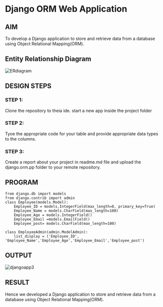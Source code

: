 # Django ORM Web Application

## AIM
To develop a Django application to store and retrieve data from a database using Object Relational Mapping(ORM).

## Entity Relationship Diagram

![ERdiagram](https://user-images.githubusercontent.com/118787261/208726731-9256447c-c767-49bd-aa5f-295e02886ca6.png)



## DESIGN STEPS

### STEP 1:
Clone the repository to theia ide. start a new app inside the project folder

### STEP 2:
Tyoe the appropriate code for your table and provide appropriate data types to the columns.
### STEP 3:
Create a report about your project in readme.md file and upload the django.orm.pp folder to your remote repository.

## PROGRAM
```
from django.db import models
from django.contrib import admin
class Employee(models.Model):
    Employee_ID = models.IntegerField(max_length=8, primary_key=True)
    Employee_Name = models.CharField(max_length=100)
    Employee_Age = models.IntegerField()
    Employee_Email =models.EmailField()
    Employee_post= models.CharField(max_length=100)

class EmployeeAdmin(admin.ModelAdmin):
    list_display = ('Employee_ID', 'Employee_Name','Employee_Age','Employee_Email','Employee_post')
```

## OUTPUT
![djangoapp3](https://user-images.githubusercontent.com/118787261/208726901-7a7ae197-d3ac-4f02-84c6-82c6af36a473.png)




## RESULT
Hence we developed a Django application to store and retrieve data from a database using Object Relational Mapping(ORM).
